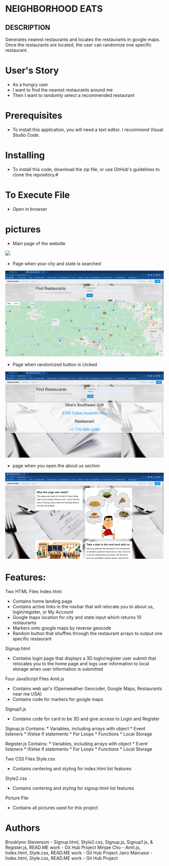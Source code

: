 # NEIGHBORHOOD EATS

## DESCRIPTION
Generates nearest restaurants and locates the restaurants in google maps.
Once the restaurants are located, the user can randomize one specific restaurant.

# User's Story
* As a hungry user
* I want to find the nearest restaurants around me
* Then I want to randomly select a recommended restaurant

# Prerequisites
* To install this application, you will need a text editor. I recommend Visual Studio Code.

# Installing
* To install this code, download the zip file, or use GitHub's guidelines to clone the repository.#

# To Execute File
* Open in browser   

# pictures
* Main page of the website 

![](https://user-images.githubusercontent.com/111899130/207146857-88be2cb7-030b-4a5a-97d3-7e6c2e0ab53a.PNG)
* Page when your city and state is searched

![](Assets/pictures/part%202.PNG)
* Page when randomized button is clicked

![](Assets/pictures/part%203.PNG)
* page when you open the about us section

![](Assets/pictures/part%204.PNG)

# Features:
Two HTML Files
Index.html
* Contains home landing page 
* Contains active links in the navbar that will relocate you to about us, login/register, or My Account 
* Google maps location for city and state input which returns 10 restaurants
* Markers onto google maps by reverse geocode
* Random button that shuffles through the restaurant arrays to output one specific restaurant

Signup.html
* Contains login page that displays a 3D login/register user submit that relocates you to the home page and logs user     information to local storage when user information is submitted


Four JavaScript Files
Amit.js
* Contains web api's (Openweather Geocoder, Google Maps, Restaurants near me USA)
* Contains code for markers for google maps

Signup1.js
* Contains code for card to be 3D and give access to Login and Register

Signup.js 
Contains: * Variables, including arrays with object * Event listeners * if/else if statements * For Loops * Functions * Local Storage

Register.js
Contains: * Variables, including arrays with object * Event listeners * if/else if statements * For Loops * Functions * Local Storage

Two CSS Files
Style.css
* Contains centering and styling for index.html list features

Style2.css
* Contains centering and styling for signup.html list features

Picture File
* Contains all pictures used for this project


# Authors
Brooklynn Stevenson - Signup.html, Style2.css, Signup.js, Signup1.js, & Register.js, READ.ME work - Git Hub Project
Minjae Cho - Amit.js, Index.html, Style.css, READ.ME work - Git Hub Project
Jairo Marcassi - Index.html, Style.css, READ.ME work - Git Hub Project


